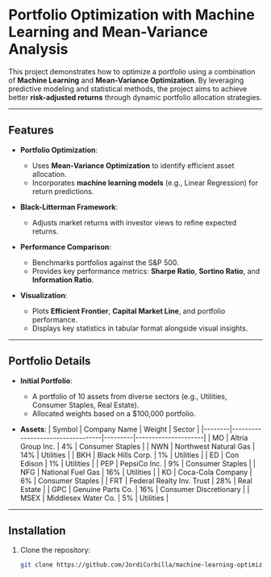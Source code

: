 # Portfolio Optimization with Machine Learning and Mean-Variance Analysis

This project demonstrates how to optimize a portfolio using a combination of **Machine Learning** and **Mean-Variance Optimization**. By leveraging predictive modeling and statistical methods, the project aims to achieve better **risk-adjusted returns** through dynamic portfolio allocation strategies.

---

## **Features**
- **Portfolio Optimization**:
  - Uses **Mean-Variance Optimization** to identify efficient asset allocation.
  - Incorporates **machine learning models** (e.g., Linear Regression) for return predictions.

- **Black-Litterman Framework**:
  - Adjusts market returns with investor views to refine expected returns.

- **Performance Comparison**:
  - Benchmarks portfolios against the S&P 500.
  - Provides key performance metrics: **Sharpe Ratio**, **Sortino Ratio**, and **Information Ratio**.

- **Visualization**:
  - Plots **Efficient Frontier**, **Capital Market Line**, and portfolio performance.
  - Displays key statistics in tabular format alongside visual insights.

---

## **Portfolio Details**
- **Initial Portfolio**:
  - A portfolio of 10 assets from diverse sectors (e.g., Utilities, Consumer Staples, Real Estate).
  - Allocated weights based on a $100,000 portfolio.

- **Assets**:
  | Symbol | Company Name                     | Weight  | Sector              |
  |--------|----------------------------------|---------|---------------------|
  | MO     | Altria Group Inc.               | 4%      | Consumer Staples    |
  | NWN    | Northwest Natural Gas           | 14%     | Utilities           |
  | BKH    | Black Hills Corp.               | 1%      | Utilities           |
  | ED     | Con Edison                      | 1%      | Utilities           |
  | PEP    | PepsiCo Inc.                    | 9%      | Consumer Staples    |
  | NFG    | National Fuel Gas               | 16%     | Utilities           |
  | KO     | Coca-Cola Company               | 6%      | Consumer Staples    |
  | FRT    | Federal Realty Inv. Trust       | 28%     | Real Estate         |
  | GPC    | Genuine Parts Co.               | 16%     | Consumer Discretionary |
  | MSEX   | Middlesex Water Co.             | 5%      | Utilities           |

---

## **Installation**
1. Clone the repository:
   ```bash
   git clone https://github.com/JordiCorbilla/machine-learning-optimization-portfolio.git
